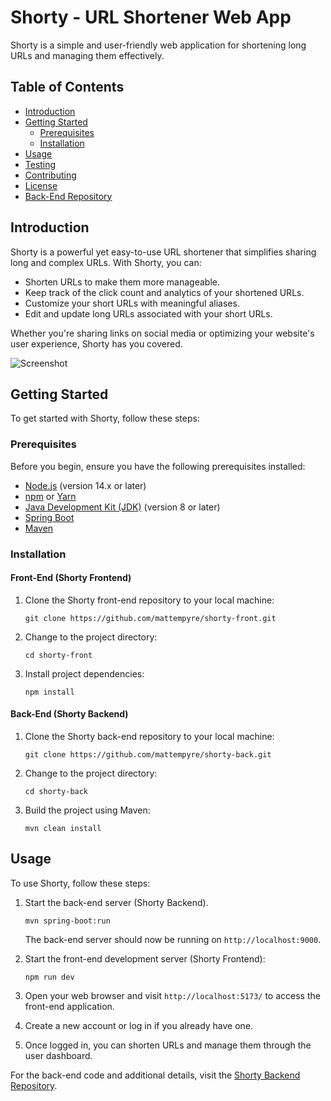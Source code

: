 # Shorty - URL Shortener Web App

Shorty is a simple and user-friendly web application for shortening long URLs and managing them effectively.

## Table of Contents

- [Introduction](#introduction)
- [Getting Started](#getting-started)
  - [Prerequisites](#prerequisites)
  - [Installation](#installation)
- [Usage](#usage)
- [Testing](#testing)
- [Contributing](#contributing)
- [License](#license)
- [Back-End Repository](#back-end-repository)

## Introduction

Shorty is a powerful yet easy-to-use URL shortener that simplifies sharing long and complex URLs. With Shorty, you can:

- Shorten URLs to make them more manageable.
- Keep track of the click count and analytics of your shortened URLs.
- Customize your short URLs with meaningful aliases.
- Edit and update long URLs associated with your short URLs.

Whether you're sharing links on social media or optimizing your website's user experience, Shorty has you covered.

![Screenshot](https://github.com/mattempyre/shorty-front/blob/main/public/screenshot.png)

## Getting Started

To get started with Shorty, follow these steps:

### Prerequisites

Before you begin, ensure you have the following prerequisites installed:

- [Node.js](https://nodejs.org/) (version 14.x or later)
- [npm](https://www.npmjs.com/) or [Yarn](https://yarnpkg.com/)
- [Java Development Kit (JDK)](https://www.oracle.com/java/technologies/javase-downloads.html) (version 8 or later)
- [Spring Boot](https://spring.io/projects/spring-boot)
- [Maven](https://maven.apache.org/)

### Installation

#### Front-End (Shorty Frontend)

1. Clone the Shorty front-end repository to your local machine:

   ```shell
   git clone https://github.com/mattempyre/shorty-front.git
   ```

2. Change to the project directory:

   ```shell
   cd shorty-front
   ```

3. Install project dependencies:

   ```shell
   npm install
   ```

#### Back-End (Shorty Backend)

1. Clone the Shorty back-end repository to your local machine:

   ```shell
   git clone https://github.com/mattempyre/shorty-back.git
   ```

2. Change to the project directory:

   ```shell
   cd shorty-back
   ```

3. Build the project using Maven:

   ```shell
   mvn clean install
   ```

## Usage

To use Shorty, follow these steps:

1. Start the back-end server (Shorty Backend).

   ```shell
   mvn spring-boot:run
   ```

   The back-end server should now be running on `http://localhost:9000`.

2. Start the front-end development server (Shorty Frontend):

   ```shell
   npm run dev
   ```

3. Open your web browser and visit `http://localhost:5173/` to access the front-end application.

4. Create a new account or log in if you already have one.

5. Once logged in, you can shorten URLs and manage them through the user dashboard.

For the back-end code and additional details, visit the [Shorty Backend Repository](https://github.com/mattempyre/shorty-back).

